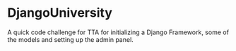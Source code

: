 # DjangoUniversity
 A quick code challenge for TTA for initializing a Django Framework, some of the models and setting up the admin panel.
